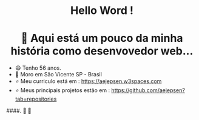 ### <h1 align="center"> Hello Word ! </h1>
####   <h1 align="center">:rocket: Aqui está um pouco da minha história como desenvovedor web... </h1>

- :smile: Tenho 56 anos.
- :house_with_garden: Moro em São Vicente SP - Brasil
- :star: Meu curriculo está em : <https://aejepsen.w3spaces.com>
- :star: Meus principais projetos estão em : <https://github.com/aejepsen?tab=repositories>


####.            :footprints:
:footprints:
<!--
**aejepsen/aejepsen** is a ✨ _special_ ✨ repository because its `README.md` (this file) appears on your GitHub profile.

Here are some ideas to get you started:
👋 
:point_down:
:hearts:
- :star:
:footprints:
:arrow_down:
- 🔭 I’m currently working on ...
- 🌱 I’m currently learning ...
- 👯 I’m looking to collaborate on ...
- 🤔 I’m looking for help with ...
- 💬 Ask me about ...
- 📫 How to reach me: ...
- 😄 Pronouns: ...
- ⚡ Fun fact: ...
:house::house_with_garden::octocat::phone::rocket::smile::star:
-->
